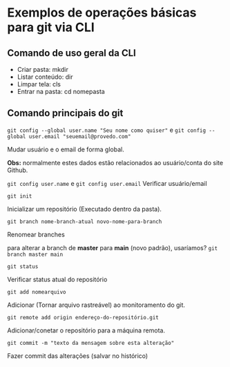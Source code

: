 # Exemplos de operações básicas para git via CLI

## Comando de uso geral da CLI

- Criar pasta: mkdir 
- Listar conteúdo: dir
- Limpar tela: cls
- Entrar na pasta: cd nomepasta

## Comando principais do git
`git config --global user.name "Seu nome como quiser"` e 
`git config --global user.email "seuemail@provedo.com"`

Mudar usuário e o email de forma global.

**Obs:** normalmente estes dados estão relacionados ao usuário/conta do site Github.    

`git config user.name` e `git config user.email`
Verificar usuário/email

`git init`

Inicializar um repositório (Executado dentro da pasta).

`git branch nome-branch-atual novo-nome-para-branch`

Renomear branches

para alterar a branch de **master** para **main** (novo padrão), usaríamos? `git branch master main`

`git status`

Verificar status atual do repositório

`git add nomearquivo`

Adicionar (Tornar arquivo rastreável) ao monitoramento do git.

`git remote add origin endereço-do-repositório.git`

Adicionar/conetar o repositório para a máquina remota.

`git commit -m "texto da mensagem sobre esta alteração"`

Fazer commit das alterações (salvar no histórico)
